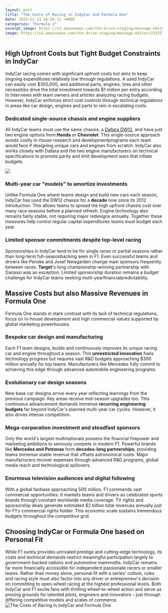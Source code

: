 ```yaml
---
layout: post
title: "The Costs of Racing in IndyCar and Formula One"
date: 2023-11-13 16:56:11 +0000
categories: "Formula 1"
excerpt_image: https://s3.amazonaws.com/the-drive-staging/message-editor/1532279950467-picmonkeycollage.jpg
image: https://s3.amazonaws.com/the-drive-staging/message-editor/1532279950467-picmonkeycollage.jpg
---
```


## High Upfront Costs but Tight Budget Constraints in IndyCar 
IndyCar racing comes with significant upfront costs but aims to keep ongoing expenditures relatively low through regulations. A used IndyCar can easily cost $300,000, and additional parts, engines, tires and other necessities drive the total investment towards $1 million per entry according to interviews with team owners and articles analyzing racing budgets. However, IndyCar enforces strict cost controls through technical regulations in areas like car design, engines and parts to rein in escalating costs.
### **Dedicated single-source chassis and engine suppliers** 
All IndyCar teams must use the same chassis, a [Dallara DW12](https://yt.io.vn/collection/abalos), and have just two engine options from **Honda** or **Chevrolet**. This single-source approach avoids costly in-house research and developmentprograms each team would face if designing unique cars and engines from scratch. IndyCar also works closely with Dallara and the two engine manufacturers on technical specifications to promote parity and limit development wars that inflate budgets.

![](http://blog.fandeavor.com/wp-content/uploads/2014/05/F1-NASCAR-Indy-Infographic.png)
### **Multi-year car "models" to amortize investments**
Unlike Formula One where teams design and build new cars each season, IndyCar has used the DW12 chassis for a **decade** now since its 2012 introduction. This allows teams to spread the high upfront chassis cost over many race seasons before a planned refresh. Engine technology also remains fairly stable, not requiring major redesigns annually. Together these measures help control regular capital expenditures teams must budget each year.
### **Limited sponsor commitments despite top-level racing**  
Sponsorships in IndyCar tend to be for single races or partial seasons rather than long-term full-seasonbacking seen in F1. Even successful teams and drivers like Penske and Josef Newgarden change main sponsors frequently between races. **Target**'s long championship-winning partnership with Ganassi was an exception. Limited sponsorship duration remains a budget challenge for IndyCar teams seeking multi-yearfinancialpredictability.
## Massive Costs but also Massive Revenues in Formula One
Formula One stands in stark contrast with its lack of technical regulations, focus on in-house development and high commercial values supported by global marketing powerhouses.
### **Bespoke car design and manufacturing**
Each F1 team designs, builds and continuously improves its unique racing car and engine throughout a season. This **unrestricted innovation** fuels technology progress but requires vast R&D budgets approaching $300 million annually for top teams. Manufacturers like Mercedes fully commit to achieving this edge through advanced automobile engineering programs.
### **Evolutionary car design seasons**  
New base car designs arrive every year reflecting learnings from the previous campaign. Key areas receive mid-season upgrades too. This continuous advancement demands immense **recurring engineering budgets** far beyond IndyCar's planned multi-year car cycles. However, it also drives intense competition.
### **Mega-corporation investment and steadfast sponsors**
Only the world's largest multinationals possess the financial firepower and marketing ambitions to seriously compete in modern F1. Powerful brands like **Mercedes and Petronas** form **decades-long partnerships**, providing teams immense stable revenue that offsets astronomical costs. Major manufacturers recover expenses through advanced R&D programs, global media reach and technological spillovers.
### **Enormous television audiences and digital following**
With a global fanbase approaching 500 million, F1 commands vast commercial opportunities. It markets teams and drivers as celebrated sports brands through constant worldwide media coverage. TV rights and sponsorship deals generate estimated $2 billion total revenues annually just for F1's commercial rights holder. This economic scale sustains tremendous budgets throughout the competitive grid.
## Choosing IndyCar or Formula One based on Personal Fit
While F1 surely provides unrivaled prestige and cutting-edge technology, its costs and technical demands restrict meaningful participation largely to government-backed nations and automotive mammoths. IndyCar remains far more financially accessible for independent passionate racers or smaller teams. Rather than money alone, personal fit with a series' culture, rules and racing style must also factor into any driver or entrepreneur's decision on committing to open-wheel racing at the highest professional levels. Both IndyCar and F1 excite fans with thrilling wheel-to-wheel action and serve as proving grounds for talented pilots, engineers and innovators - just through differing competitive models and scales of commerce.
![The Costs of Racing in IndyCar and Formula One](https://s3.amazonaws.com/the-drive-staging/message-editor/1532279950467-picmonkeycollage.jpg)